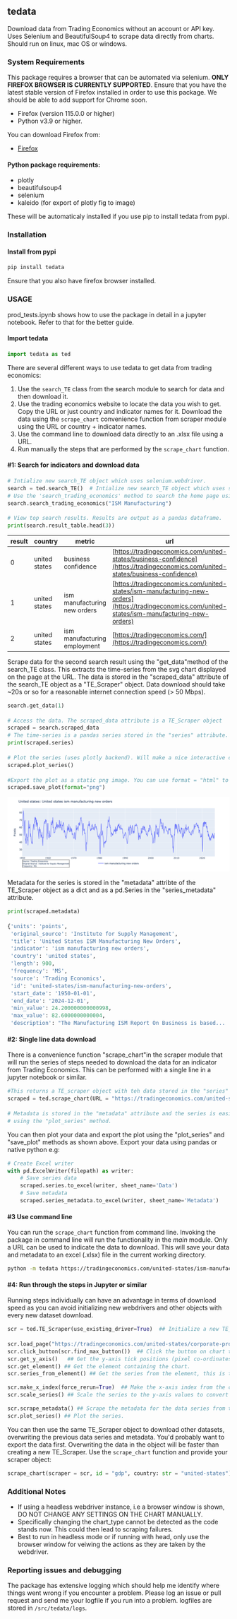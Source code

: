 ## tedata

Download data from Trading Economics without an account or API key. Uses Selenium and BeautifulSoup4 to scrape data directly from charts. Should run on linux, mac OS or windows.

### System Requirements

This package requires a browser that can be automated via selenium. **ONLY FIREFOX BROWSER IS CURRENTLY SUPPORTED**. Ensure that you have the latest stable version of Firefox installed in order to use this package. We should be able to add support for Chrome soon.

- Firefox (version 115.0.0 or higher)
- Python v3.9 or higher.

You can download Firefox from:

- [Firefox](https://www.mozilla.org/firefox/new/)

#### Python package requirements:

- plotly
- beautifulsoup4
- selenium
- kaleido (for export of plotly fig to image)

These will be automaticaly installed if you use pip to install tedata from pypi.

### Installation

#### Install from pypi

```bash
pip install tedata
```

Ensure that you also have firefox browser installed.

### USAGE

prod_tests.ipynb shows how to use the package in detail in a jupyter notebook. Refer to that for the better guide.

#### Import tedata

```python
import tedata as ted
```
There are several different ways to use tedata to get data from trading economics:

1. Use the `search_TE` class from the search module to search for data and then download it.
2. Use the trading economics website to locate the data you wish to get. Copy the URL or just country and indicator names for it. Download the data using the `scrape_chart` convenience function from scraper module using the URL or country + indicator names.
3. Use the command line to download data directly to an .xlsx file using a URL.
4. Run manually the steps that are performed by the `scrape_chart` function.

#### #1: Search for indicators and download data

```python
# Intialize new search_TE object which uses selenium.webdriver.
search = ted.search_TE()  # Intialize new search_TE object which uses selenium.
# Use the 'search_trading_economics' method to search the home page using the search bar.
search.search_trading_economics("ISM Manufacturing") 

# View top search results. Results are output as a pandas dataframe.
print(search.result_table.head(3))
```

| result | country | metric | url |
|--------|---------|---------|-----|
| 0 | united states | business confidence | [https://tradingeconomics.com/united-states/business-confidence](https://tradingeconomics.com/united-states/business-confidence) |
| 1 | united states | ism manufacturing new orders | [https://tradingeconomics.com/united-states/ism-manufacturing-new-orders](https://tradingeconomics.com/united-states/ism-manufacturing-new-orders) |
| 2 | united states | ism manufacturing employment | [https://tradingeconomics.com/](https://tradingeconomics.com/) |

Scrape data for the second search result using the "get_data"method of the search_TE class. This extracts the time-series from the svg chart displayed on the page at the URL. The data is stored in the "scraped_data" attribute of the search_TE object as a "TE_Scraper" object. Data download should take ~20s or so for a reasonable internet connection speed (> 50 Mbps).

```python
search.get_data(1)

# Access the data. The scraped_data attribute is a TE_Scraper object
scraped = search.scraped_data
# The time-series is a pandas series stored in the "series" attribute.
print(scraped.series)

# Plot the series (uses plotly backend). Will make a nice interactive chart in a jupyter notebook. 
scraped.plot_series()

#Export the plot as a static png image. You can use format = "html" to export an interactive chart.
scraped.save_plot(format="png")
```
![Static plot](docs/ISM_Manufacturing.png)

Metadata for the series is stored in the "metadata" attribte of the TE_Scraper object as a dict and as a pd.Series in the "series_metadata" attribute.

```python
print(scraped.metadata)

{'units': 'points',
 'original_source': 'Institute for Supply Management',
 'title': 'United States ISM Manufacturing New Orders',
 'indicator': 'ism manufacturing new orders',
 'country': 'united states',
 'length': 900,
 'frequency': 'MS',
 'source': 'Trading Economics',
 'id': 'united-states/ism-manufacturing-new-orders',
 'start_date': '1950-01-01',
 'end_date': '2024-12-01',
 'min_value': 24.200000000000998,
 'max_value': 82.6000000000004,
 'description': "The Manufacturing ISM Report On Business is based... ...is generally declining."}
 ```

#### #2: Single line data download

There is a convenience function "scrape_chart"in the scraper module that will run the series of steps needed to download the data for an indicator from Trading Economics. This can be performed with a single line in a jupyter notebook or similar.

```python
#This returns a TE_scraper object with teh data stored in the "series" attribute.
scraped = ted.scrape_chart(URL = "https://tradingeconomics.com/united-states/ism-manufacturing-new-orders")

# Metadata is stored in the "metadata" attribute and the series is easily plotted 
# using the "plot_series" method. 
```

You can then plot your data and export the plot using the "plot_series" and "save_plot" methods as shown above. Export your data using pandas or native python e.g:

```python
# Create Excel writer
with pd.ExcelWriter(filepath) as writer:
    # Save series data
    scraped.series.to_excel(writer, sheet_name='Data')
    # Save metadata
    scraped.series_metadata.to_excel(writer, sheet_name='Metadata')
```

#### #3 Use command line

You can run the `scrape_chart` function from command line. Invoking the package in command line will run the functionality in the _main_ module. Only a URL can be used to indicate the data to download. This will save your data and metadata to an excel (.xlsx) file in the current working directory.

```bash
python -m tedata https://tradingeconomics.com/united-states/ism-manufacturing-new-orders
```

#### #4: Run through the steps in Jupyter or similar

Running steps individually can have an advantage in terms of download speed as you can avoid initializing new webdrivers and other objects with every new dataset download.

```python
scr = ted.TE_Scraper(use_existing_driver=True)  ## Initialize a new TE_scraper object.

scr.load_page("https://tradingeconomics.com/united-states/corporate-profits")
scr.click_button(scr.find_max_button())  ## Click the button on chart to set date range to max.
scr.get_y_axis()   ## Get the y-axis tick positions (pixel co-ordinates) and values.
scr.get_element() ## Get the element containing the chart.
scr.series_from_element() ## Get the series from the element, this is the data trace on the chart from the path attribute of the svg chart.

```

```python
scr.make_x_index(force_rerun=True)  ## Make the x-axis index from the chart. This scrapes some points from tooltips using selenium.
scr.scale_series() ## Scale the series to the y-axis values to convert the pixel co-ordinates to actual data values.
```

```python
scr.scrape_metadata() ## Scrape the metadata for the data series from the page.
scr.plot_series() ## Plot the series.
```

You can then use the same TE_Scraper object to download other datasets, overwriting the previous data series and metadata. You'd probably want to export the data first.
Overwriting the data in the object will be faster than creating a new TE_Scraper. Use the `scrape_chart` function and provide your scraper object:

```python
scrape_chart(scraper = scr, id = "gdp", country: str = "united-states")
```

### Additional Notes

- If using a headless webdriver instance, i.e a browser window is shown, DO NOT CHANGE ANY SETTINGS ON THE CHART MANUALLY.
- Specifically changing the chart_type cannot be detected as the code stands now. This could then lead to scraping failures.
- Best to run in headless mode or if running with head, only use the browser window for veiwing the actions as they are taken by the webdriver.

### Reporting issues and debugging

The package has extensive logging which should help me identify where things went wrong if you encounter a problem. Please log an issue or pull request and send me your logfile if you run into a problem. logfiles are stored in `/src/tedata/logs`.
